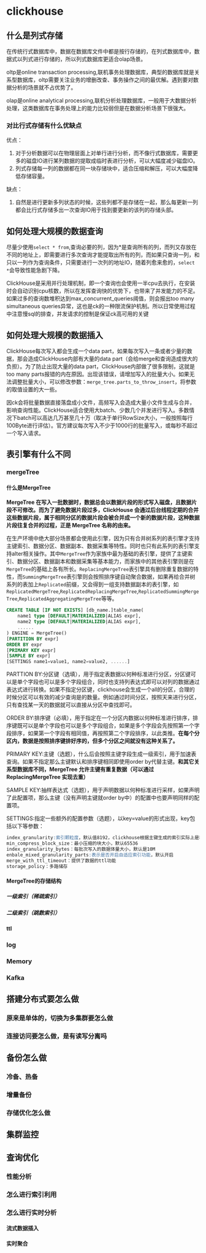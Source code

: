 # clickhouse



## 什么是列式存储

在传统行式数据库中，数据在数据库文件中都是按行存储的，在列式数据库中，数据式以列式进行存储的，所以列式数据库更适合olap场景。

oltp是online transaction processing,联机事务处理数据库，典型的数据库就是关系型数据库，oltp需要关注业务的增删改查、事务操作之间的最优解。遇到要对数据分析的场景就不占优势了。

olap是online analytical processing,联机分析处理数据库，一般用于大数据分析处理，这类数据库在事务处理上的能力比较弱但是在数据分析场景下很强大。

### 对比行式存储有什么优缺点

优点：

1. 对于分析数据可以在物理层面上对单行进行分析，而不像行式数据库，需要更多的磁盘IO进行某列数据的提取成临时表进行分析，可以大幅度减少磁盘IO。
2. 列式存储每一列的数据都在同一块存储块中，适合压缩和解压，可以大幅度降低存储容量。

缺点：

1. 自然是进行更新多列状态的时候，这些列都不是存储在一起，那么每更新一列都会比行式存储多出一次查询IO用于找到要更新的该列的存储头部。



## 如何处理大规模的数据查询

尽量少使用`select * from`,查询必要的列，因为*是查询所有的列，而列又存放在不同的地址上，即需要进行多次查询才能提取出所有的列，而如果只查询一列，和只以一列作为查询条件，只需要进行一次列的地址IO，随着列愈来愈的，`select *`会导致性能急剧下降。

ClickHouse是采用并行处理机制，即一个查询也会使用一半cpu去执行，在安装时会自动识别cpu核数，所以在发挥查询快的优势下，也带来了并发能力的不足。如果过多的查询数堆积达到max_concurrent_queries阈值，则会报出too many simultaneous queries异常，这也是ck的一种限流保护机制。所以日常使用过程中注意慢sql的排查，并发请求的控制是保证ck高可用的关键

## 如何处理大规模的数据插入

ClickHouse每次写入都会生成一个data part，如果每次写入一条或者少量的数据，那会造成ClickHouse内部有大量的data part（会给merge和查询造成很大的负担）。为了防止出现大量的data part，ClickHouse内部做了很多限制，这就是too many parts报错的内在原因。出现该错误，请增加写入的批量大小。如果无法调整批量大小，可以修改参数：`merge_tree.parts_to_throw_insert`，将参数的取值设置的大一些。

因ck会将批量数据直接落盘成小文件，高频写入会造成大量小文件生成与合并，影响查询性能。ClickHouse适合使用大batch、少数几个并发进行写入。多数情况下batch可以高达几万甚至几十万（取决于单行RowSize大小，一般按照每行100Byte进行评估）。官方建议每次写入不少于1000行的批量写入，或每秒不超过一个写入请求。

## 表引擎有什么不同

### mergeTree

#### 什么是MergeTree

**MergeTree 在写入一批数据时，数据总会以数据片段的形式写入磁盘，且数据片段不可修改。而为了避免数据片段过多，ClickHouse 会通过后台线程定期的合并这些数据片段，属于相同分区的数据片段会被合并成一个新的数据片段，这种数据片段往复合并的过程，正是 MergeTree 名称的由来。**

在生产环境中绝大部分场景都会使用此引擎，因为只有合并树系列的表引擎才支持主键索引、数据分区、数据副本、数据采集等特性。同时也只有此系列的表引擎支持alter相关操作。其中`MergeTree`作为家族中最为基础的表引擎，提供了主键索引、数据分区、数据副本和数据采集等基本能力，而家族中的其他表引擎则是在`MergeTree`的基础上各有所长。`ReplacingMergeTree`表引擎具有删除重复数据的特性，而`SummingMergeTree`表引擎则会按照排序键自动聚合数据，如果再给合并树系列的表加上`Replicated`前缀，又会得到一组支持数据副本的表引擎，如`ReplicatedMergeTree`,`ReplicatedReplacingMergeTree`,`ReplicatedSummingMergeTree`,`ReplicatedAggregatingMergeTree`等等。

```sql
CREATE TABLE [IF NOT EXISTS] [db_name.]table_name(
    name1 type [DEFAULT|MATERIALIZED|ALIAS expr],
    name2 type [DEFAULT|MATERIALIZED|ALIAS expr],
    ......
) ENGINE = MergeTree()
[PARTITION BY expr]
ORDER BY expr
[PRIMARY KEY expr]
[SAMPLE BY expr]
[SETTINGS name1=value1, name2=value2, ......]

```

PARTTION BY:分区键（选填），用于指定表数据以何种标准进行分区，分区键可以是单个字段也可以是多个字段组合，同时也支持列表达式即可以对列的数据通过表达式进行转换。如果不指定分区键，clickhouse会生成一个all的分区，合理的时候分区可以有效的减少查询是的数量。例如通过时间分区，按照天来进行分区，只有查找某一天的数据就可以直接从分区中查找即可。

ORDER BY:排序键（必填），用于指定在一个分区内数据以何种标准进行排序，排序键既可以是单个字段也可以是多个字段组合，如果是多个字段会先按照第一个字段排序，如果第一个字段有相同值，再按照第二个字段排序，以此类推。**在每个分区内，数据是按照排序键排好序的，但多个分区之间就没有这种关系了。**

PRIMARY KEY:主键（选题），什么后会按照主键字段生成一级索引，用于加速表查询。如果不指定那么主键默认和排序键相同即使用order by代替主键。**和其它关系型数据库不同，MergeTree 允许主键有重复数据（可以通过 ReplacingMergeTree 实现去重）**

SAMPLE KEY:抽样表达式（选题），用于声明数据以何种标准进行采样，如果声明了此配置项，那么主键（没有声明主键就order by中）的配置中也要声明同样的配置项。

SETTINGS:指定一些额外的配置参数（选题），以key=value的形式出现，key包括以下等参数：

```sql
index_granularity:索引颗粒度，默认值8192，clickhouse根据主键生成的索引实际上是稀疏索引默认情况下是每个8192行数据才生成一条索引。
min_compress_block_size：最小压缩的块大小，默认65536
index_granularity_bytes：每批次写入的数据体量大小，默认是10M
enbale_mixed_granularity_parts:表示是否开启自适应索引功能，默认开启
merge_with_ttl_timeout：提供了数据的ttl功能
storage_policy：多路储存
```

#### MergeTree的存储结构

##### 一级索引（稀疏索引）



##### 二级索引（跳数索引）

#### ttl

##### 



### log

### Memory

### Kafka



## 搭建分布式要怎么做

### 原来是单体的，切换为多集群要怎么做

### 连接访问要怎么做，是有读写分离吗



## 备份怎么做

### 冷备、热备

### 增量备份

### 存储优化怎么做





## 集群监控





## 查询优化

### 性能分析

### 怎么进行索引利用

### 怎么进行实时分析

#### 流式数据插入

#### 实时聚合



